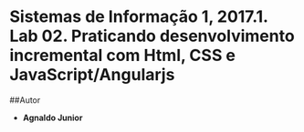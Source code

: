 # Sistemas de Informação 1, 2017.1. Lab 02. Praticando desenvolvimento incremental com Html, CSS e JavaScript/Angularjs
 
##Autor

* **Agnaldo Junior**
